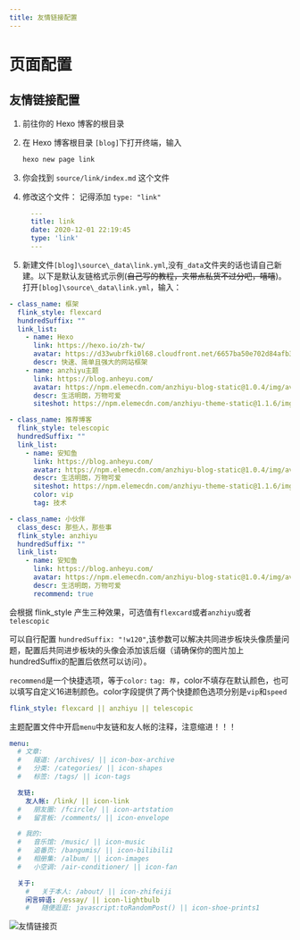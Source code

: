 ```yaml
---
title: 友情链接配置
---
```

# 页面配置
## 友情链接配置

1. 前往你的 Hexo 博客的根目录

2. 在 Hexo 博客根目录 `[blog]`下打开终端，输入

   ```bash
   hexo new page link
   ```

3. 你会找到 `source/link/index.md` 这个文件

4. 修改这个文件：
   记得添加 `type: "link"`

   ```yml 
     ---
     title: link
     date: 2020-12-01 22:19:45
     type: 'link'
     ---
   ```

   
   
5. 新建文件`[blog]\source\_data\link.yml`,没有`_data`文件夹的话也请自己新建。以下是默认友链格式示例(~~自己写的教程，夹带点私货不过分吧，嘻嘻~~)。打开`[blog]\source\_data\link.yml`，输入：

  ```yml
  - class_name: 框架
    flink_style: flexcard
    hundredSuffix: ""
    link_list:
      - name: Hexo
        link: https://hexo.io/zh-tw/
        avatar: https://d33wubrfki0l68.cloudfront.net/6657ba50e702d84afb32fe846bed54fba1a77add/827ae/logo.svg
        descr: 快速、简单且强大的网站框架
      - name: anzhiyu主题
        link: https://blog.anheyu.com/
        avatar: https://npm.elemecdn.com/anzhiyu-blog-static@1.0.4/img/avatar.jpg
        descr: 生活明朗，万物可爱
        siteshot: https://npm.elemecdn.com/anzhiyu-theme-static@1.1.6/img/blog.anheyu.com.jpg

  - class_name: 推荐博客
    flink_style: telescopic
    hundredSuffix: ""
    link_list:
      - name: 安知鱼
        link: https://blog.anheyu.com/
        avatar: https://npm.elemecdn.com/anzhiyu-blog-static@1.0.4/img/avatar.jpg
        descr: 生活明朗，万物可爱
        siteshot: https://npm.elemecdn.com/anzhiyu-theme-static@1.1.6/img/blog.anheyu.com.jpg
        color: vip
        tag: 技术

  - class_name: 小伙伴
    class_desc: 那些人，那些事
    flink_style: anzhiyu
    hundredSuffix: ""
    link_list:
      - name: 安知鱼
        link: https://blog.anheyu.com/
        avatar: https://npm.elemecdn.com/anzhiyu-blog-static@1.0.4/img/avatar.jpg
        descr: 生活明朗，万物可爱
        recommend: true
  ```

会根据 flink_style 产生三种效果，可选值有`flexcard`或者`anzhiyu`或者`telescopic`

可以自行配置 `hundredSuffix: "!w120"`,该参数可以解决共同进步板块头像质量问题，配置后共同进步板块的头像会添加该后缀（请确保你的图片加上hundredSuffix的配置后依然可以访问）。

`recommend`是一个快捷选项，等于`color:` `tag: 荐`，color不填存在默认颜色，也可以填写自定义16进制颜色。color字段提供了两个快捷颜色选项分别是`vip`和`speed`

```yml
flink_style: flexcard || anzhiyu || telescopic
```

主题配置文件中开启`menu`中友链和友人帐的注释，注意缩进！！！

```yml
menu:
  # 文章:
  #   隧道: /archives/ || icon-box-archive
  #   分类: /categories/ || icon-shapes
  #   标签: /tags/ || icon-tags

  友链:
    友人帐: /link/ || icon-link
  #   朋友圈: /fcircle/ || icon-artstation
  #   留言板: /comments/ || icon-envelope

  # 我的:
  #   音乐馆: /music/ || icon-music
  #   追番页: /bangumis/ || icon-bilibili1
  #   相册集: /album/ || icon-images
  #   小空调: /air-conditioner/ || icon-fan

  关于:
    #   关于本人: /about/ || icon-zhifeiji
    闲言碎语: /essay/ || icon-lightbulb
    #   随便逛逛: javascript:toRandomPost() || icon-shoe-prints1
```

![友情链接页](https://img02.anheyu.com/adminuploads/1/2023/04/09/6432641611b97.png!blogimg)